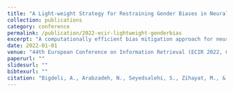 ```yaml
---
title: "A Light-weight Strategy for Restraining Gender Biases in Neural Rankers"
collection: publications
category: conference
permalink: /publication/2022-ecir-lightweight-genderbias
excerpt: "A computationally efficient bias mitigation approach for neural ranking models."
date: 2022-01-01
venue: "44th European Conference on Information Retrieval (ECIR 2022, Core Rank: A)"
paperurl: ""
slidesurl: ""
bibtexurl: ""
citation: "Bigdeli, A., Arabzadeh, N., Seyedsalehi, S., Zihayat, M., & Bagheri, E. (2022). A Light-weight Strategy for Restraining Gender Biases in Neural Rankers. <i>ECIR 2022</i>."
---
```


